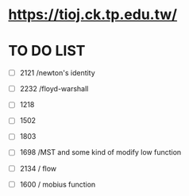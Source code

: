 # https://tioj.ck.tp.edu.tw/

# TO DO LIST
- [ ] 2121 /newton's identity
- [ ] 2232 /floyd-warshall
- [ ] 1218
- [ ] 1502
- [ ] 1803
- [ ] 1698 /MST and some kind of modify low function
- [ ] 2134 / flow
- [ ] 1600 / mobius function

